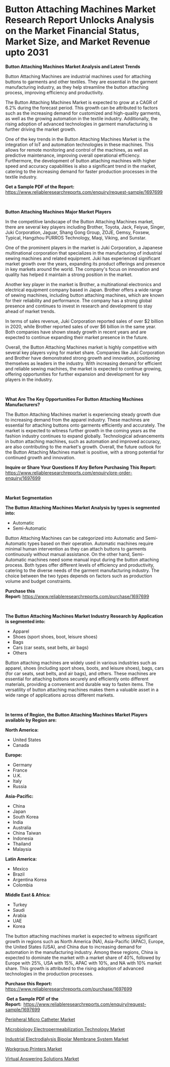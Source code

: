 <p><h1>Button Attaching Machines Market Research Report Unlocks Analysis on the Market Financial Status, Market Size, and Market Revenue upto 2031</h1></p><p><strong>Button Attaching Machines Market Analysis and Latest Trends</strong></p>
<p><p>Button Attaching Machines are industrial machines used for attaching buttons to garments and other textiles. They are essential in the garment manufacturing industry, as they help streamline the button attaching process, improving efficiency and productivity.</p><p>The Button Attaching Machines Market is expected to grow at a CAGR of 6.2% during the forecast period. This growth can be attributed to factors such as the increasing demand for customized and high-quality garments, as well as the growing automation in the textile industry. Additionally, the rising adoption of advanced technologies in garment manufacturing is further driving the market growth.</p><p>One of the key trends in the Button Attaching Machines Market is the integration of IoT and automation technologies in these machines. This allows for remote monitoring and control of the machines, as well as predictive maintenance, improving overall operational efficiency. Furthermore, the development of button attaching machines with higher speed and accuracy capabilities is also a significant trend in the market, catering to the increasing demand for faster production processes in the textile industry.</p></p>
<p><strong>Get a Sample PDF of the Report:&nbsp;</strong> <a href="https://www.reliableresearchreports.com/enquiry/request-sample/1697699">https://www.reliableresearchreports.com/enquiry/request-sample/1697699</a></p>
<p>&nbsp;</p>
<p><strong>Button Attaching Machines Major Market Players</strong></p>
<p><p>In the competitive landscape of the Button Attaching Machines market, there are several key players including Brother, Toyota, Jack, Feiyue, Singer, Juki Corporation, Jaguar, Shang Gong Group, ZOJE, Gemsy, Foxsew, Typical, Hangzhou PURROS Technology, Maqi, Viking, and Sunstar.</p><p>One of the prominent players in the market is Juki Corporation, a Japanese multinational corporation that specializes in the manufacturing of industrial sewing machines and related equipment. Juki has experienced significant market growth over the years, expanding its product offerings and presence in key markets around the world. The company's focus on innovation and quality has helped it maintain a strong position in the market.</p><p>Another key player in the market is Brother, a multinational electronics and electrical equipment company based in Japan. Brother offers a wide range of sewing machines, including button attaching machines, which are known for their reliability and performance. The company has a strong global presence and continues to invest in research and development to stay ahead of market trends.</p><p>In terms of sales revenue, Juki Corporation reported sales of over $2 billion in 2020, while Brother reported sales of over $6 billion in the same year. Both companies have shown steady growth in recent years and are expected to continue expanding their market presence in the future.</p><p>Overall, the Button Attaching Machines market is highly competitive with several key players vying for market share. Companies like Juki Corporation and Brother have demonstrated strong growth and innovation, positioning themselves as leaders in the industry. With increasing demand for efficient and reliable sewing machines, the market is expected to continue growing, offering opportunities for further expansion and development for key players in the industry.</p></p>
<p>&nbsp;</p>
<p><strong>What Are The Key Opportunities For Button Attaching Machines Manufacturers?</strong></p>
<p><p>The Button Attaching Machines market is experiencing steady growth due to increasing demand from the apparel industry. These machines are essential for attaching buttons onto garments efficiently and accurately. The market is expected to witness further growth in the coming years as the fashion industry continues to expand globally. Technological advancements in button attaching machines, such as automation and improved accuracy, are also contributing to the market's growth. Overall, the future outlook for the Button Attaching Machines market is positive, with a strong potential for continued growth and innovation.</p></p>
<p><strong>Inquire or Share Your Questions If Any Before Purchasing This Report:</strong> <a href="https://www.reliableresearchreports.com/enquiry/pre-order-enquiry/1697699">https://www.reliableresearchreports.com/enquiry/pre-order-enquiry/1697699</a></p>
<p>&nbsp;</p>
<p><strong>Market Segmentation</strong></p>
<p><strong>The Button Attaching Machines Market Analysis by types is segmented into:</strong></p>
<p><ul><li>Automatic</li><li>Semi-Automatic</li></ul></p>
<p><p>Button Attaching Machines can be categorized into Automatic and Semi-Automatic types based on their operation. Automatic machines require minimal human intervention as they can attach buttons to garments continuously without manual assistance. On the other hand, Semi-Automatic machines need some manual input during the button attaching process. Both types offer different levels of efficiency and productivity, catering to the diverse needs of the garment manufacturing industry. The choice between the two types depends on factors such as production volume and budget constraints.</p></p>
<p><strong>Purchase this Report:&nbsp;</strong><a href="https://www.reliableresearchreports.com/purchase/1697699">https://www.reliableresearchreports.com/purchase/1697699</a></p>
<p>&nbsp;</p>
<p><strong>The Button Attaching Machines Market Industry Research by Application is segmented into:</strong></p>
<p><ul><li>Apparel</li><li>Shoes (sport shoes, boot, leisure shoes)</li><li>Bags</li><li>Cars (car seats, seat belts, air bags)</li><li>Others</li></ul></p>
<p><p>Button attaching machines are widely used in various industries such as apparel, shoes (including sport shoes, boots, and leisure shoes), bags, cars (for car seats, seat belts, and air bags), and others. These machines are essential for attaching buttons securely and efficiently onto different materials, providing a convenient and durable way to fasten items. The versatility of button attaching machines makes them a valuable asset in a wide range of applications across different markets.</p></p>
<p>&nbsp;</p>
<p><strong>In terms of Region, the Button Attaching Machines Market Players available by Region are:</strong></p>
<p>
    <p> <strong> North America: </strong>
        <ul>
            <li>United States</li>
            <li>Canada</li>
        </ul>
        </p> 
    <p> <strong> Europe: </strong>
        <ul>
            <li>Germany</li>
            <li>France</li>
            <li>U.K.</li>
            <li>Italy</li>
            <li>Russia</li>
        </ul>
        </p> 
    <p> <strong> Asia-Pacific: </strong>
        <ul>
            <li>China</li>
            <li>Japan</li>
            <li>South Korea</li>
            <li>India</li>
            <li>Australia</li>
            <li>China Taiwan</li>
            <li>Indonesia</li>
            <li>Thailand</li>
            <li>Malaysia</li>
        </ul>
        </p> 
    <p> <strong> Latin America: </strong>
        <ul>
            <li>Mexico</li>
            <li>Brazil</li>
            <li>Argentina Korea</li>
            <li>Colombia</li>
        </ul>
        </p> 
    <p> <strong> Middle East & Africa: </strong>
        <ul>
            <li>Turkey</li>
            <li>Saudi</li>
            <li>Arabia</li>
            <li>UAE</li>
            <li>Korea</li>
        </ul>
    </p>
    </p>
<p><p>The button attaching machines market is expected to witness significant growth in regions such as North America (NA), Asia-Pacific (APAC), Europe, the United States (USA), and China due to increasing demand for automation in the manufacturing industry. Among these regions, China is expected to dominate the market with a market share of 40%, followed by Europe with 25%, USA with 15%, APAC with 10%, and NA with 10% market share. This growth is attributed to the rising adoption of advanced technologies in the production processes.</p></p>
<p><strong>Purchase this Report: </strong><a href="https://www.reliableresearchreports.com/purchase/1697699">https://www.reliableresearchreports.com/purchase/1697699</a></p>
<p>&nbsp;<strong>Get a Sample PDF of the Report:&nbsp;&nbsp;</strong><a href="https://www.reliableresearchreports.com/enquiry/request-sample/1697699">https://www.reliableresearchreports.com/enquiry/request-sample/1697699</a></p>
<p><strong></strong></p>
<p><p><a href="https://github.com/josesg55/Market-Research-Report-List-1/blob/main/peripheral-micro-catheter-market.md">Peripheral Micro Catheter Market</a></p><p><a href="https://medium.com/@edwinhayes25/microbiology-electropermeabilization-technology-market-size-reveals-the-best-marketing-channels-in-15b533e2abed">Microbiology Electropermeabilization Technology Market</a></p><p><a href="https://medium.com/p/607d57bd8684/edit">Industrial Electrodialysis Bipolar Membrane System Market</a></p><p><a href="https://github.com/mancsybtousav/Market-Research-Report-List-1/blob/main/workgroup-printers-market.md">Workgroup Printers Market</a></p><p><a href="https://medium.com/@edwinhayes25/decoding-virtual-answering-solutions-market-metrics-market-share-trends-and-growth-patterns-d9e8c68b263b">Virtual Answering Solutions Market</a></p></p>